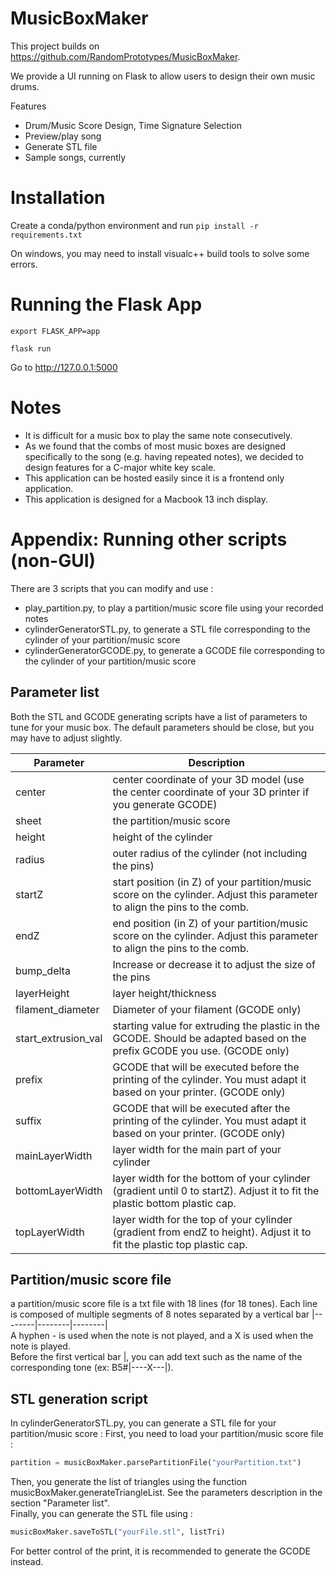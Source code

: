 # MusicBoxMaker

This project builds on https://github.com/RandomPrototypes/MusicBoxMaker.

We provide a UI running on Flask to allow users to design their own music drums.

Features
- Drum/Music Score Design, Time Signature Selection
- Preview/play song
- Generate STL file
- Sample songs, currently

# Installation

Create a conda/python environment and run
`pip install -r requirements.txt`

On windows, you may need to install visualc++ build tools to solve some errors.

# Running the Flask App

`export FLASK_APP=app`

`flask run`

Go to http://127.0.0.1:5000

# Notes
- It is difficult for a music box to play the same note consecutively.
- As we found that the combs of most music boxes are designed specifically to the song (e.g. having repeated notes), we decided to design features for a C-major white key scale.
- This application can be hosted easily since it is a frontend only application.
- This application is designed for a Macbook 13 inch display.

# Appendix: Running other scripts (non-GUI)

There are 3 scripts that you can modify and use : 
* play_partition.py, to play a partition/music score file using your recorded notes
* cylinderGeneratorSTL.py, to generate a STL file corresponding to the cylinder of your partition/music score
* cylinderGeneratorGCODE.py, to generate a GCODE file corresponding to the cylinder of your partition/music score

## Parameter list

Both the STL and GCODE generating scripts have a list of parameters to tune for your music box.
The default parameters should be close, but you may have to adjust slightly.

Parameter | Description
----------|------------
center | center coordinate of your 3D model (use the center coordinate of your 3D printer if you generate GCODE)
sheet  | the partition/music score
height | height of the cylinder
radius | outer radius of the cylinder (not including the pins)
startZ | start position (in Z) of your partition/music score on the cylinder. Adjust this parameter to align the pins to the comb.
endZ   | end position (in Z) of your partition/music score on the cylinder. Adjust this parameter to align the pins to the comb.
bump_delta | Increase or decrease it to adjust the size of the pins
layerHeight | layer height/thickness
filament_diameter | Diameter of your filament (GCODE only)
start_extrusion_val | starting value for extruding the plastic in the GCODE. Should be adapted based on the prefix GCODE you use. (GCODE only)
prefix | GCODE that will be executed before the printing of the cylinder. You must adapt it based on your printer. (GCODE only)
suffix | GCODE that will be executed after the printing of the cylinder. You must adapt it based on your printer. (GCODE only)
mainLayerWidth | layer width for the main part of your cylinder
bottomLayerWidth | layer width for the bottom of your cylinder (gradient until 0 to startZ). Adjust it to fit the plastic bottom plastic cap.
topLayerWidth | layer width for the top of your cylinder (gradient from endZ to height). Adjust it to fit the plastic top plastic cap.

## Partition/music score file

a partition/music score file is a txt file with 18 lines (for 18 tones).
Each line is composed of multiple segments of 8 notes separated by a vertical bar |--------|--------|--------|  
A hyphen - is used when the note is not played, and a X is used when the note is played.  
Before the first vertical bar |, you can add text such as the name of the corresponding tone (ex: B5#|----X---|).  
 
## STL generation script
In cylinderGeneratorSTL.py, you can generate a STL file for your partition/music score :
First, you need to load your partition/music score file :
``` python
partition = musicBoxMaker.parsePartitionFile("yourPartition.txt")
``` 
Then, you generate the list of triangles using the function musicBoxMaker.generateTriangleList. See the parameters description in the section "Parameter list".  
Finally, you can generate the STL file using :  
``` python
musicBoxMaker.saveToSTL("yourFile.stl", listTri)
``` 

For better control of the print, it is recommended to generate the GCODE instead.

